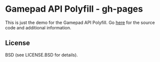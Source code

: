 Gamepad API Polyfill - gh-pages
===============================

This is just the demo for the Gamepad API Polyfill. Go [here](https://github.com/beatgammit/gamepad-api-polyfill) for the source code and additional information.

License
-------

BSD (see LICENSE.BSD for details).
